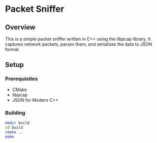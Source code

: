 # Packet Sniffer

## Overview
This is a simple packet sniffer written in C++ using the libpcap library. It captures network packets, parses them, and serializes the data to JSON format.

## Setup
### Prerequisites
- CMake
- libpcap
- JSON for Modern C++

### Building
```bash
mkdir build
cd build
cmake ..
make
